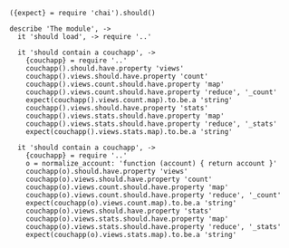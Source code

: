     ({expect} = require 'chai').should()

    describe 'The module', ->
      it 'should load', -> require '..'

      it 'should contain a couchapp', ->
        {couchapp} = require '..'
        couchapp().should.have.property 'views'
        couchapp().views.should.have.property 'count'
        couchapp().views.count.should.have.property 'map'
        couchapp().views.count.should.have.property 'reduce', '_count'
        expect(couchapp().views.count.map).to.be.a 'string'
        couchapp().views.should.have.property 'stats'
        couchapp().views.stats.should.have.property 'map'
        couchapp().views.stats.should.have.property 'reduce', '_stats'
        expect(couchapp().views.stats.map).to.be.a 'string'

      it 'should contain a couchapp', ->
        {couchapp} = require '..'
        o = normalize_account: 'function (account) { return account }'
        couchapp(o).should.have.property 'views'
        couchapp(o).views.should.have.property 'count'
        couchapp(o).views.count.should.have.property 'map'
        couchapp(o).views.count.should.have.property 'reduce', '_count'
        expect(couchapp(o).views.count.map).to.be.a 'string'
        couchapp(o).views.should.have.property 'stats'
        couchapp(o).views.stats.should.have.property 'map'
        couchapp(o).views.stats.should.have.property 'reduce', '_stats'
        expect(couchapp(o).views.stats.map).to.be.a 'string'
